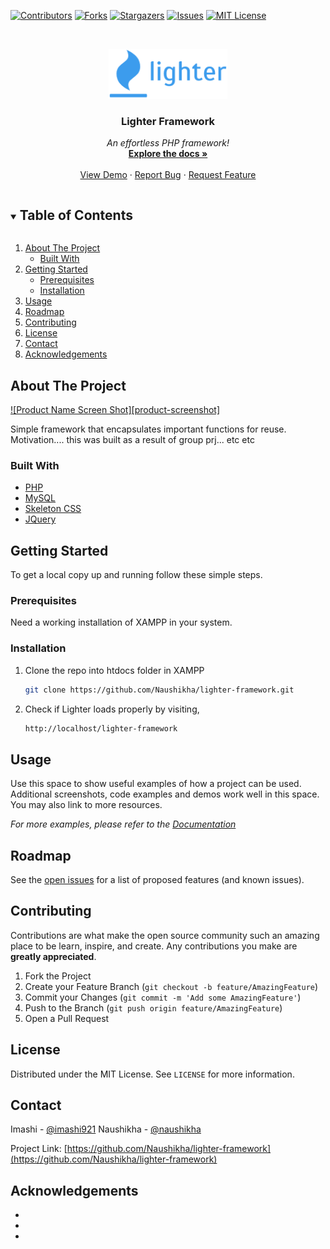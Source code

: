 [![Contributors][contributors-shield]][contributors-url]
[![Forks][forks-shield]][forks-url]
[![Stargazers][stars-shield]][stars-url]
[![Issues][issues-shield]][issues-url]
[![MIT License][license-shield]][license-url]

<!-- PROJECT LOGO -->
<br />
<p align="center">
  <a href="https://github.com/Naushikha/lighter-framework">
    <img src="docs/logo.png" alt="Logo" height="80">
  </a>

  <h3 align="center">Lighter Framework</h3>

  <p align="center">
    <i> An effortless PHP framework! </i>
    <br />
    <a href="https://lighter-framework.readthedocs.io/"><strong>Explore the docs »</strong></a>
    <br />
    <br />
    <a href="https://demo.lighter-framework.ga">View Demo</a>
    ·
    <a href="https://github.com/Naushikha/lighter-framework/issues">Report Bug</a>
    ·
    <a href="https://github.com/Naushikha/lighter-framework/issues">Request Feature</a>
  </p>
</p>

<!-- TABLE OF CONTENTS -->
<details open="open">
  <summary><h2 style="display: inline-block">Table of Contents</h2></summary>
  <ol>
    <li>
      <a href="#about-the-project">About The Project</a>
      <ul>
        <li><a href="#built-with">Built With</a></li>
      </ul>
    </li>
    <li>
      <a href="#getting-started">Getting Started</a>
      <ul>
        <li><a href="#prerequisites">Prerequisites</a></li>
        <li><a href="#installation">Installation</a></li>
      </ul>
    </li>
    <li><a href="#usage">Usage</a></li>
    <li><a href="#roadmap">Roadmap</a></li>
    <li><a href="#contributing">Contributing</a></li>
    <li><a href="#license">License</a></li>
    <li><a href="#contact">Contact</a></li>
    <li><a href="#acknowledgements">Acknowledgements</a></li>
  </ol>
</details>

<!-- ABOUT THE PROJECT -->

## About The Project

[![Product Name Screen Shot][product-screenshot]](https://example.com)

Simple framework that encapsulates important functions for reuse. 
Motivation.... this was built as a result of group prj... etc etc

### Built With

- [PHP](https://www.php.net/)
- [MySQL](https://www.mysql.com/)
- [Skeleton CSS](http://getskeleton.com/)
- [JQuery](https://jquery.com/)

<!-- GETTING STARTED -->

## Getting Started

To get a local copy up and running follow these simple steps.

### Prerequisites

Need a working installation of XAMPP in your system.

### Installation

1. Clone the repo into htdocs folder in XAMPP
   ```sh
   git clone https://github.com/Naushikha/lighter-framework.git
   ```
2. Check if Lighter loads properly by visiting,
   ```sh
   http://localhost/lighter-framework
   ```

<!-- USAGE EXAMPLES -->

## Usage

Use this space to show useful examples of how a project can be used. Additional screenshots, code examples and demos work well in this space. You may also link to more resources.

_For more examples, please refer to the [Documentation](https://lighter-framework.readthedocs.io/)_

<!-- ROADMAP -->

## Roadmap

See the [open issues](https://github.com/Naushikha/lighter-framework/issues) for a list of proposed features (and known issues).

<!-- CONTRIBUTING -->

## Contributing

Contributions are what make the open source community such an amazing place to be learn, inspire, and create. Any contributions you make are **greatly appreciated**.

1. Fork the Project
2. Create your Feature Branch (`git checkout -b feature/AmazingFeature`)
3. Commit your Changes (`git commit -m 'Add some AmazingFeature'`)
4. Push to the Branch (`git push origin feature/AmazingFeature`)
5. Open a Pull Request

<!-- LICENSE -->

## License

Distributed under the MIT License. See `LICENSE` for more information.

<!-- CONTACT -->

## Contact

Imashi - [@imashi921](https://twitter.com/imashi921)
Naushikha - [@naushikha](https://twitter.com/naushikha)

Project Link: [https://github.com/Naushikha/lighter-framework](https://github.com/Naushikha/lighter-framework)

<!-- ACKNOWLEDGEMENTS -->

## Acknowledgements

- []()
- []()
- []()

<!-- MARKDOWN LINKS & IMAGES -->
<!-- https://www.markdownguide.org/basic-syntax/#reference-style-links -->

[contributors-shield]: https://img.shields.io/github/contributors/Naushikha/lighter-framework.svg?style=for-the-badge
[contributors-url]: https://github.com/Naushikha/lighter-framework/graphs/contributors
[forks-shield]: https://img.shields.io/github/forks/Naushikha/lighter-framework.svg?style=for-the-badge
[forks-url]: https://github.com/Naushikha/lighter-framework/network/members
[stars-shield]: https://img.shields.io/github/stars/Naushikha/lighter-framework.svg?style=for-the-badge
[stars-url]: https://github.com/Naushikha/lighter-framework/stargazers
[issues-shield]: https://img.shields.io/github/issues/Naushikha/lighter-framework.svg?style=for-the-badge
[issues-url]: https://github.com/Naushikha/lighter-framework/issues
[license-shield]: https://img.shields.io/github/license/Naushikha/lighter-framework.svg?style=for-the-badge
[license-url]: https://github.com/Naushikha/lighter-framework/blob/master/LICENSE.txt
